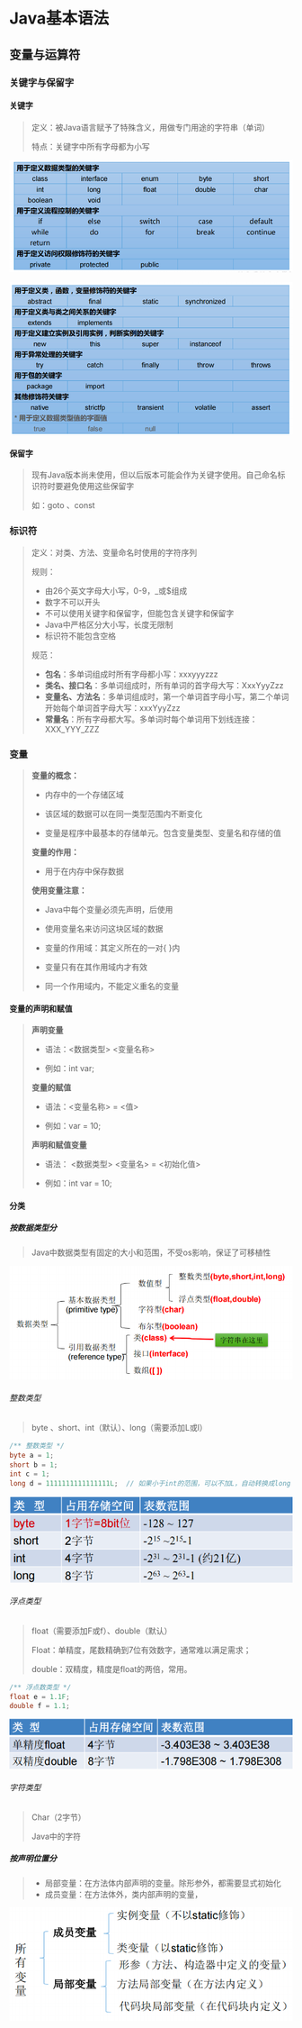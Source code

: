 # Java基本语法

## 变量与运算符

### 关键字与保留字

#### 关键字

>定义：被Java语言赋予了特殊含义，用做专门用途的字符串（单词）
>
>特点：关键字中所有字母都为小写

![image-20220526135240396](https://raw.githubusercontent.com/pitything/images/main/https://cdn.jsdelivr.net/gh/pitything/images@master/image-20220526135240396.png)

![image-20220526135253653](https://raw.githubusercontent.com/pitything/images/main/https://cdn.jsdelivr.net/gh/pitything/images@master/image-20220526135253653.png)

#### 保留字

> 现有Java版本尚未使用，但以后版本可能会作为关键字使用。自己命名标识符时要避免使用这些保留字
>
> 如：goto 、const



### 标识符

> 定义：对类、方法、变量命名时使用的字符序列
>
> 规则：
>
> - 由26个英文字母大小写，0-9，_或$组成
> - 数字不可以开头
> - 不可以使用关键字和保留字，但能包含关键字和保留字
> - Java中严格区分大小写，长度无限制
> - 标识符不能包含空格
>
> 规范：
>
> - **包名**：多单词组成时所有字母都小写：xxxyyyzzz
> - **类名、接口名**：多单词组成时，所有单词的首字母大写：XxxYyyZzz
> - **变量名、方法名**：多单词组成时，第一个单词首字母小写，第二个单词开始每个单词首字母大写：xxxYyyZzz
> - **常量名**：所有字母都大写。多单词时每个单词用下划线连接：XXX_YYY_ZZZ

### 变量

> **变量的概念：**
>
> -  内存中的一个存储区域
>
> - 该区域的数据可以在同一类型范围内不断变化
>
> - 变量是程序中最基本的存储单元。包含变量类型、变量名和存储的值
>
> **变量的作用：**
>
> - 用于在内存中保存数据
>
> **使用变量注意：**
>
> - Java中每个变量必须先声明，后使用
>
> - 使用变量名来访问这块区域的数据
>- 变量的作用域：其定义所在的一对{ }内 
> - 变量只有在其作用域内才有效
>- 同一个作用域内，不能定义重名的变量
> 

#### 变量的声明和赋值

> **声明变量**
>
> - 语法：<数据类型> <变量名称> 
>
> -  例如：int var;
>
> **变量的赋值**
>
> - 语法：<变量名称> = <值> 
>
> - 例如：var = 10;
>
> **声明和赋值变量**
>
> - 语法： <数据类型> <变量名> = <初始化值> 
>
> - 例如：int var = 10;

#### 分类

##### 按数据类型分

>Java中数据类型有固定的大小和范围，不受os影响，保证了可移植性

![image-20220527101635712](https://raw.githubusercontent.com/pitything/images/main/https://cdn.jsdelivr.net/gh/pitything/images@master/image-20220527101635712.png)

###### 整数类型

> byte 、short、int（默认）、long（需要添加L或l）

```java
/** 整数类型 */
byte a = 1;
short b = 1;
int c = 1;
long d = 1111111111111111L;  // 如果小于int的范围，可以不加L，自动转换成long；如果大于就要加L或者l
```



![image-20220527152522084](https://raw.githubusercontent.com/pitything/images/main/https://cdn.jsdelivr.net/gh/pitything/images@master/image-20220527152522084.png)

###### 浮点类型

> float（需要添加F或f）、double（默认）
>
> Float：单精度，尾数精确到7位有效数字，通常难以满足需求；
>
> double：双精度，精度是float的两倍，常用。

```java
/** 浮点数类型 */
float e = 1.1F;
double f = 1.1;
```

![image-20220527153609204](https://raw.githubusercontent.com/pitything/images/main/https://cdn.jsdelivr.net/gh/pitything/images@master/image-20220527153609204.png)

###### 字符类型

> Char（2字节）
>
> Java中的字符



##### 按声明位置分

> - 局部变量：在方法体内部声明的变量。除形参外，都需要显式初始化
> - 成员变量：在方法体外，类内部声明的变量，

![image-20220527150714032](https://raw.githubusercontent.com/pitything/images/main/https://cdn.jsdelivr.net/gh/pitything/images@master/image-20220527150714032.png)

